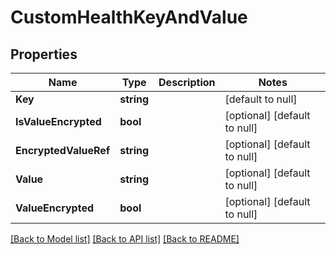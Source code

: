 # CustomHealthKeyAndValue

## Properties
Name | Type | Description | Notes
------------ | ------------- | ------------- | -------------
**Key** | **string** |  | [default to null]
**IsValueEncrypted** | **bool** |  | [optional] [default to null]
**EncryptedValueRef** | **string** |  | [optional] [default to null]
**Value** | **string** |  | [optional] [default to null]
**ValueEncrypted** | **bool** |  | [optional] [default to null]

[[Back to Model list]](../README.md#documentation-for-models) [[Back to API list]](../README.md#documentation-for-api-endpoints) [[Back to README]](../README.md)

